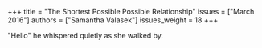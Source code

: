 +++
title = "The Shortest Possible Possible Relationship"
issues = ["March 2016"]
authors = ["Samantha Valasek"]
issues_weight = 18
+++

"Hello" he whispered quietly as she walked by.
